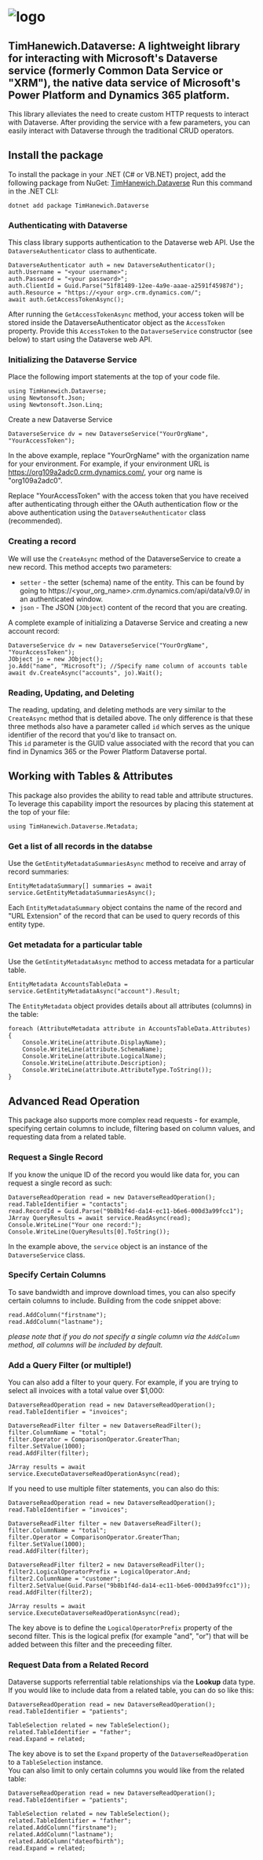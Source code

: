 ![logo](https://i.imgur.com/ERemSkU.png)
==============
**TimHanewich.Dataverse**: A lightweight library for interacting with Microsoft's Dataverse service (formerly Common Data Service or "XRM"), the native data service of Microsoft's Power Platform and Dynamics 365 platform.  
--------  
This library alleviates the need to create custom HTTP requests to interact with Dataverse. After providing the service with a few parameters, you can easily interact with Dataverse through the traditional CRUD operators.

## Install the package
To install the package in your .NET (C# or VB.NET) project, add the following package from NuGet:
[TimHanewich.Dataverse](https://www.nuget.org/packages/TimHanewich.Dataverse/)
Run this command in the .NET CLI:

    dotnet add package TimHanewich.Dataverse

### Authenticating with Dataverse
This class library supports authentication to the Dataverse web API. Use the `DataverseAuthenticator` class to authenticate.

    DataverseAuthenticator auth = new DataverseAuthenticator();
    auth.Username = "<your username>";
    auth.Password = "<your password>";
    auth.ClientId = Guid.Parse("51f81489-12ee-4a9e-aaae-a2591f45987d");
    auth.Resource = "https://<your org>.crm.dynamics.com/";
    await auth.GetAccessTokenAsync();

After running the `GetAccessTokenAsync` method, your access token will be stored inside the DataverseAuthenticator object as the `AccessToken` property. Provide this `AccessToken` to the `DataverseService` constructor (see below) to start using the Dataverse web API.

### Initializing the Dataverse Service
Place the following import statements at the top of your code file.

    using TimHanewich.Dataverse;  
    using Newtonsoft.Json;  
    using Newtonsoft.Json.Linq;

Create a new Dataverse Service

    DataverseService dv = new DataverseService("YourOrgName", "YourAccessToken");

In the above example, replace "YourOrgName" with the organization name for your environment. For example, if your environment URL is https://org109a2adc0.crm.dynamics.com/, your org name is "org109a2adc0".  

Replace "YourAccessToken" with the access token that you have received after authenticating through either the OAuth authentication flow or the above authentication using the `DataverseAuthenticator` class (recommended).

### Creating a record
We will use the `CreateAsync` method of the DataverseService to create a new record. This method accepts two parameters:  
- `setter` - the setter (schema) name of the entity. This can be found by going to https://<your_org_name>.crm.dynamics.com/api/data/v9.0/ in an authenticated window.  
- `json` - The JSON (`JObject`) content of the record that you are creating.  

A complete example of initializing a Dataverse Service and creating a new account record:

    DataverseService dv = new DataverseService("YourOrgName", "YourAccessToken");
    JObject jo = new JObject();
    jo.Add("name", "Microsoft"); //Specify name column of accounts table
    await dv.CreateAsync("accounts", jo).Wait();

### Reading, Updating, and Deleting
The reading, updating, and deleting methods are very similar to the `CreateAsync` method that is detailed above. The only difference is that these three methods also have a parameter called `id` which serves as the unique identifier of the record that you'd like to transact on.  
This `id` parameter is the GUID value associated with the record that you can find in Dynamics 365 or the Power Platform Dataverse portal.

## Working with Tables & Attributes
This package also provides the ability to read table and attribute structures. To leverage this capability import the resources by placing this statement at the top of your file:

    using TimHanewich.Dataverse.Metadata;

### Get a list of all records in the databse
Use the `GetEntityMetadataSummariesAsync` method to receive and array of record summaries:

    EntityMetadataSummary[] summaries = await service.GetEntityMetadataSummariesAsync();

Each `EntityMetadataSummary` object contains the name of the record and "URL Extension" of the record that can be used to query records of this entity type.

### Get metadata for a particular table
Use the `GetEntityMetadataAsync` method to access metadata for a particular table.

    EntityMetadata AccountsTableData = service.GetEntityMetadataAsync("account").Result;

The `EntityMetadata` object provides details about all attributes (columns) in the table:

    foreach (AttributeMetadata attribute in AccountsTableData.Attributes)
    {
        Console.WriteLine(attribute.DisplayName);
        Console.WriteLine(attribute.SchemaName);
        Console.WriteLine(attribute.LogicalName);
        Console.WriteLine(attribute.Description);
        Console.WriteLine(attribute.AttributeType.ToString());
    }

## Advanced Read Operation
This package also supports more complex read requests - for example, specifying certain columns to include, filtering based on column values, and requesting data from a related table.

### Request a Single Record
If you know the unique ID of the record you would like data for, you can request a single record as such:
```
DataverseReadOperation read = new DataverseReadOperation();
read.TableIdentifier = "contacts";
read.RecordId = Guid.Parse("9b8b1f4d-da14-ec11-b6e6-000d3a99fcc1");
JArray QueryResults = await service.ReadAsync(read);
Console.WriteLine("Your one record:");
Console.WriteLine(QueryResults[0].ToString());
```
In the example above, the `service` object is an instance of the `DataverseService` class.

### Specify Certain Columns
To save bandwidth and improve download times, you can also specify certain columns to include. Building from the code snippet above:
```
read.AddColumn("firstname");
read.AddColumn("lastname");
```
*please note that if you do not specify a single column via the `AddColumn` method, all columns will be included by default.*

### Add a Query Filter (or multiple!)
You can also add a filter to your query. For example, if you are trying to select all invoices with a total value over $1,000:
```
DataverseReadOperation read = new DataverseReadOperation();
read.TableIdentifier = "invoices";

DataverseReadFilter filter = new DataverseReadFilter();
filter.ColumnName = "total";
filter.Operator = ComparisonOperator.GreaterThan;
filter.SetValue(1000);
read.AddFilter(filter);

JArray results = await service.ExecuteDataverseReadOperationAsync(read);
```
If you need to use multiple filter statements, you can also do this:
```
DataverseReadOperation read = new DataverseReadOperation();
read.TableIdentifier = "invoices";

DataverseReadFilter filter = new DataverseReadFilter();
filter.ColumnName = "total";
filter.Operator = ComparisonOperator.GreaterThan;
filter.SetValue(1000);
read.AddFilter(filter);

DataverseReadFilter filter2 = new DataverseReadFilter();
filter2.LogicalOperatorPrefix = LogicalOperator.And;
filter2.ColumnName = "customer";
filter2.SetValue(Guid.Parse("9b8b1f4d-da14-ec11-b6e6-000d3a99fcc1"));
read.AddFilter(filter2);

JArray results = await service.ExecuteDataverseReadOperationAsync(read);
```
The key above is to define the `LogicalOperatorPrefix` property of the second filter. This is the logical prefix (for example "and", "or") that will be added between this filter and the preceeding filter.

### Request Data from a Related Record
Dataverse supports referrential table relationships via the **Lookup** data type. If you would like to include data from a related table, you can do so like this:
```
DataverseReadOperation read = new DataverseReadOperation();
read.TableIdentifier = "patients";

TableSelection related = new TableSelection();
related.TableIdentifier = "father";
read.Expand = related;
```
The key above is to set the `Expand` property of the `DataverseReadOperation` to a `TableSelection` instance.  
You can also limit to only certain columns you would like from the related table:
```
DataverseReadOperation read = new DataverseReadOperation();
read.TableIdentifier = "patients";

TableSelection related = new TableSelection();
related.TableIdentifier = "father";
related.AddColumn("firstname");
related.AddColumn("lastname");
related.AddColumn("dateofbirth");
read.Expand = related;
```

